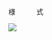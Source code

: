 様　　　式

![](https://www.nta.go.jp/tmp/76b30118-f433-4001-8568-cc31cf20121f/images/d5bde8eb4f5f373eb724e4ea8c5b4a59245fc23ab471950be5f0a7d3c772d655.jpg)